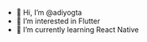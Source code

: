 - 👋 Hi, I’m @adiyogta
- 👀 I’m interested in Flutter
- 🌱 I’m currently learning React Native

<!---
adiyogta/adiyogta is a ✨ special ✨ repository because its `README.md` (this file) appears on your GitHub profile.
You can click the Preview link to take a look at your changes.
--->
